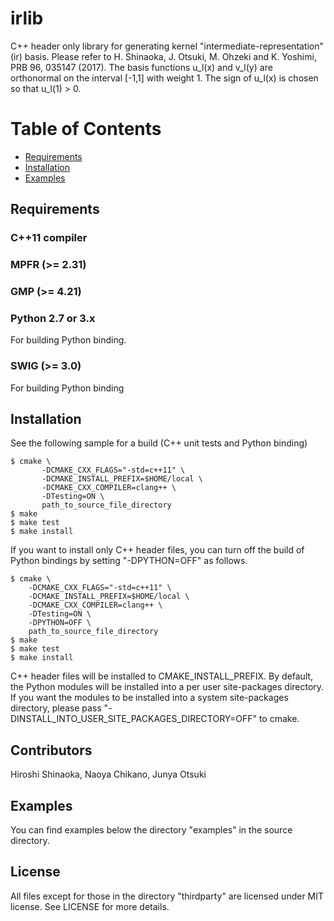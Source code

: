 irlib
======
C++ header only library for generating kernel "intermediate-representation" (ir) basis.
Please refer to H. Shinaoka, J. Otsuki, M. Ohzeki and K. Yoshimi, PRB 96, 035147 (2017).
The basis functions u_l(x) and v_l(y) are orthonormal on the interval [-1,1] with weight 1.
The sign of u_l(x) is chosen so that u_l(1) > 0.


# Table of Contents
- [Requirements](#requirements)
- [Installation](#installation)
- [Examples](#examples)

## Requirements
### C++11 compiler

### MPFR (>= 2.31)

### GMP (>= 4.21)

### Python 2.7 or 3.x
For building Python binding.

### SWIG (>= 3.0)
For building Python binding

## Installation
See the following sample for a build (C++ unit tests and Python binding)

```
$ cmake \
       -DCMAKE_CXX_FLAGS="-std=c++11" \
       -DCMAKE_INSTALL_PREFIX=$HOME/local \
       -DCMAKE_CXX_COMPILER=clang++ \
       -DTesting=ON \
       path_to_source_file_directory
$ make
$ make test
$ make install
```

If you want to install only C++ header files, you can turn off the build of Python bindings by setting "-DPYTHON=OFF" as follows.

```
$ cmake \
    -DCMAKE_CXX_FLAGS="-std=c++11" \
    -DCMAKE_INSTALL_PREFIX=$HOME/local \
    -DCMAKE_CXX_COMPILER=clang++ \
    -DTesting=ON \
    -DPYTHON=OFF \
    path_to_source_file_directory
$ make
$ make test
$ make install

```


C++ header files will be installed to CMAKE\_INSTALL\_PREFIX.
By default, the Python modules will be installed into a per user site-packages directory.
If you want the modules to be installed into a system site-packages directory, please pass "-DINSTALL\_INTO\_USER\_SITE_PACKAGES\_DIRECTORY=OFF" to cmake.

## Contributors
Hiroshi Shinaoka, Naoya Chikano, Junya Otsuki

## Examples
You can find examples below the directory "examples" in the source directory.

## License
All files except for those in the directory "thirdparty" are licensed under MIT license. See LICENSE for more details.
